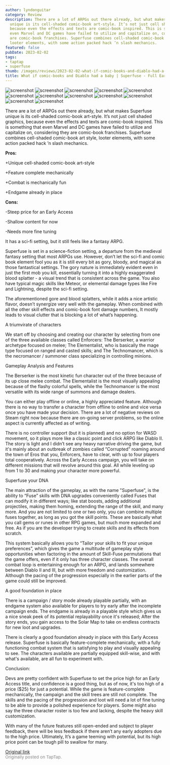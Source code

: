 ```yaml
---
author: lyndonguitar
category: Review
description: There are a lot of ARPGs out there already, but what makes Superfuse
  unique is its cell-shaded comic-book art-style. It’s not just cell shaded graphics,
  because even the effects and texts are comic-book inspired. This is something that
  even Marvel and DC games have failed to utilize and capitalize on, considering they
  are comic-book franchises. Superfuse combines cell-shaded comic-book art style,
  looter elements, with some action packed hack ’n slash mechanics.
featured: false
pubDate: 2023-02-02
tags:
- taptap
- superfuse
thumb: /images/reviews/2023-02-02-what-if-comic-books-and-diablo-had-a-baby--superfuse---full-early-access-review-0.avif
title: What if comic-books and Diablo had a baby | Superfuse - Full Early Access Review
---
```


<div class="gallery">
  <img src="/images/reviews/2023-02-02-what-if-comic-books-and-diablo-had-a-baby--superfuse---full-early-access-review-0.avif" alt="screenshot" />
  <img src="/images/reviews/2023-02-02-what-if-comic-books-and-diablo-had-a-baby--superfuse---full-early-access-review-1.avif" alt="screenshot" />
  <img src="/images/reviews/2023-02-02-what-if-comic-books-and-diablo-had-a-baby--superfuse---full-early-access-review-2.avif" alt="screenshot" />
  <img src="/images/reviews/2023-02-02-what-if-comic-books-and-diablo-had-a-baby--superfuse---full-early-access-review-3.avif" alt="screenshot" />
  <img src="/images/reviews/2023-02-02-what-if-comic-books-and-diablo-had-a-baby--superfuse---full-early-access-review-4.avif" alt="screenshot" />
  <img src="/images/reviews/2023-02-02-what-if-comic-books-and-diablo-had-a-baby--superfuse---full-early-access-review-5.avif" alt="screenshot" />
  <img src="/images/reviews/2023-02-02-what-if-comic-books-and-diablo-had-a-baby--superfuse---full-early-access-review-6.avif" alt="screenshot" />
  <img src="/images/reviews/2023-02-02-what-if-comic-books-and-diablo-had-a-baby--superfuse---full-early-access-review-7.avif" alt="screenshot" />
  <img src="/images/reviews/2023-02-02-what-if-comic-books-and-diablo-had-a-baby--superfuse---full-early-access-review-8.avif" alt="screenshot" />
  <img src="/images/reviews/2023-02-02-what-if-comic-books-and-diablo-had-a-baby--superfuse---full-early-access-review-9.avif" alt="screenshot" />
  <img src="/images/reviews/2023-02-02-what-if-comic-books-and-diablo-had-a-baby--superfuse---full-early-access-review-10.avif" alt="screenshot" />
  <img src="/images/reviews/2023-02-02-what-if-comic-books-and-diablo-had-a-baby--superfuse---full-early-access-review-11.avif" alt="screenshot" />
</div>

There are a lot of ARPGs out there already, but what makes Superfuse unique is its cell-shaded comic-book art-style. It’s not just cell shaded graphics, because even the effects and texts are comic-book inspired. This is something that even Marvel and DC games have failed to utilize and capitalize on, considering they are comic-book franchises. Superfuse combines cell-shaded comic-book art style, looter elements, with some action packed hack ’n slash mechanics.


**Pros:**


+Unique cell-shaded comic-book art-style

+Feature complete mechanically

+Combat is mechanically fun

+Endgame already in place


**Cons:**


-Steep price for an Early Access

-Shallow content for now

-Needs more fine tuning

It has a sci-fi setting, but it still feels like a fantasy ARPG.

Superfuse is set in a science-fiction setting, a departure from the medieval fantasy setting that most ARPGs use. However, don’t let the sci-fi and comic book element fool you as it is still every bit as gory, bloody, and magical as those fantastical settings. The gory nature is immediately evident even in just the first mob you kill, essentially turning it into a highly exaggerated blood splatter - a visual trend that is consistent across the game. You also have typical magic skills like Meteor, or elemental damage types like Fire and Lightning, despite the sci-fi setting.

The aforementioned gore and blood splatters, while it adds a nice artistic flavor, doesn’t synergize very well with the gameplay. When combined with all the other skill effects and comic-book font damage numbers, It mostly leads to visual clutter that is blocking a lot of what’s happening.

A triumvirate of characters

We start off by choosing and creating our character by selecting from one of the three available classes called Enforcers: The Berserker, a warrior archetype focused on melee; The Elementalist, who is basically the mage type focused on ranged and casted skills; and The Technomancer, which is the necromancer / summoner class specializing in controlling minions.

Gameplay Analysis and Features

The Berserker is the most kinetic fun character out of the three because of its up close melee combat. The Elementalist is the most visually appealing because of the flashy colorful spells, while the Technomancer is the most versatile with its wide range of summons and damage dealers.

You can either play offline or online, a highly appreciated feature. Although there is no way to transfer a character from offline to online and vice versa once you have made your decision. There are a lot of negative reviews on Steam right now because there are on-going server problems, so the online aspect is currently affected as of writing.

There is no controller support (but it is planned) and no option for WASD movement, so it plays more like a classic point and click ARPG like Diablo II. The story is light and I didn’t see any heavy narrative driving the game, but it's mainly about an outbreak of zombies called “Corrupted” roaming around the town of Eros that you, Enforcers, have to clear, with up to four players total cooperatively. Across the Early Access campaign, you will take on different missions that will revolve around this goal. All while leveling up from 1 to 30 and making your character more powerful.

Superfuse your DNA

The main attraction of the gameplay, as with the name "Superfuse", is the ability to “Fuse” skills with DNA upgrades conveniently called Fuses that can modify it in different ways; like stat boosts, adding additional projectiles, making them homing, extending the range of the skill, and many more. And you are not limited to one or two only, you can combine multiple fuses together, as long as you got the skill points. These are basically what you call gems or runes in other RPG games, but much more expanded and free. As if you are the developer trying to create skills and its effects from scratch.

This system basically allows you to “Tailor your skills to fit your unique preferences”, which gives the game a multitude of gameplay style opportunities when factoring in the amount of Skill-Fuse permutations that the game offers, even if it only has three character classes. The overall combat loop is entertaining enough for an ARPG, and lands somewhere between Diablo II and III, but with more freedom and customization. Although the pacing of the progression especially in the earlier parts of the game could still be improved.

A good foundation in place

There is a campaign / story mode already playable partially, with an endgame system also available for players to try early after the incomplete campaign ends.  The endgame is already in a playable style which gives us a nice sneak peek of its potential replayability once it's released; After the story ends, you gain access to the Solar Map to take on endless contracts for new loot and upgrades.

There is clearly a good foundation already in place with this Early Access release. Superfuse is basically feature-complete mechanically, with a fully functioning combat system that is satisfying to play and visually appealing to see. The characters available are partially equipped skill-wise, and with what's available, are all fun to experiment with.

Conclusion:

Devs are pretty confident with Superfuse to set the price high for an Early Access title, and confidence is a good thing, but as of now, it's too high of a price ($25) for just a potential. While the game is feature-complete mechanically, the campaign and the skill trees are still not complete. The skills and the pacing of the progression and loot will need a lot of fine tuning to be able to provide a polished experience for players. Some might also say the three character roster is too few and lacking, despite the heavy skill customization.

With many of the future features still open-ended and subject to player feedback, there will be less feedback if there aren’t any early adopters due to the high price. Ultimately, It’s a game teeming with potential, but its high price point can be tough pill to swallow for many.

[Original link](https://www.taptap.io/post/4419250)<br><span style="font-size: 0.95em; color: #888;">Originally posted on TapTap.</span>